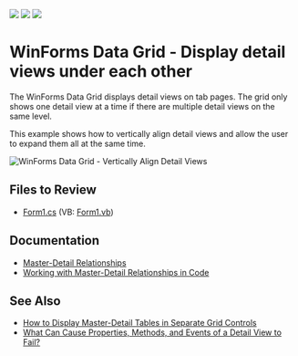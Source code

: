 <!-- default badges list -->
![](https://img.shields.io/endpoint?url=https://codecentral.devexpress.com/api/v1/VersionRange/128627600/15.2.4%2B)
[![](https://img.shields.io/badge/Open_in_DevExpress_Support_Center-FF7200?style=flat-square&logo=DevExpress&logoColor=white)](https://supportcenter.devexpress.com/ticket/details/E259)
[![](https://img.shields.io/badge/📖_How_to_use_DevExpress_Examples-e9f6fc?style=flat-square)](https://docs.devexpress.com/GeneralInformation/403183)
<!-- default badges end -->
# WinForms Data Grid - Display detail views under each other

The WinForms Data Grid displays detail views on tab pages. The grid only shows one detail view at a time if there are multiple detail views on the same level.

This example shows how to vertically align detail views and allow the user to expand them all at the same time.

![WinForms Data Grid - Vertically Align Detail Views](https://raw.githubusercontent.com/DevExpress-Examples/how-to-display-detail-views-under-each-other-e259/15.2.4%2B/media/winforms-grid-master-detail.png)

## Files to Review

* [Form1.cs](./CS/DetailsUnderEachOther/Form1.cs) (VB: [Form1.vb](./VB/DetailsUnderEachOther/Form1.vb))


## Documentation

* [Master-Detail Relationships](https://docs.devexpress.com/WindowsForms/3473/controls-and-libraries/data-grid/master-detail-relationships)
* [Working with Master-Detail Relationships in Code](https://docs.devexpress.com/WindowsForms/732/controls-and-libraries/data-grid/master-detail/working-with-master-detail-relationships-in-code)


## See Also

* [How to Display Master-Detail Tables in Separate Grid Controls](https://github.com/DevExpress-Examples/winforms-master-detail-separate-grids)
* [What Can Cause Properties, Methods, and Events of a Detail View to Fail?](https://docs.devexpress.com/WindowsForms/3082/controls-and-libraries/data-grid/examples/master-detail/what-can-cause-properties-methods-and-events-of-a-detail-view-to-fail)
